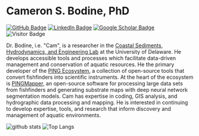 # Cameron S. Bodine, PhD
[![GitHub Badge](https://img.shields.io/github/followers/giswqs?style=social)](https://github.com/cameronbodine?tab=followers)
[![LinkedIn Badge](https://img.shields.io/badge/My-LinkedIn-blue)](https://www.linkedin.com/in/cameronbodine)
[![Google Scholar Badge](https://img.shields.io/badge/Google-Scholar-lightgrey)](https://scholar.google.com/citations?user=_yCgvj4AAAAJ&hl=en)
![Visitor Badge](https://visitor-badge.laobi.icu/badge?page_id=cameronbodine.cameronbodine)

Dr. Bodine, i.e. "Cam", is a researcher in the [Coastal Sediments, Hydrodynamics, and Engineering Lab](https://sites.udel.edu/ceoe-art/) at the University of Delaware. He develops accessible tools and processes which facilitate data-driven management and conservation of aquatic resources. He the primary developer of the [PING Ecosystem](https://github.com/PINGEcosystem), a collection of open-source tools that convert fishfinders into scientific instruments. At the heart of the ecosystem is [PINGMapper](https://github.com/CameronBodine/PINGMapper), an open-source software for processing large data sets from fishfinders and generating substrate maps with deep neural network segmentation models. Cam has expertise in coding, GIS analysis, and hydrographic data processing and mapping. He is interested in continuing to develop expertise, tools, and research that inform discovery and management of aquatic environments.

![github stats](https://github-readme-stats-sigma-five.vercel.app/api?username=cameronbodine&show_icons=true)
![Top Langs](https://github-readme-stats-sigma-five.vercel.app/api/top-langs/?username=cameronbodine&langs_count=3&hide=javascript,go,html,css,tex)
